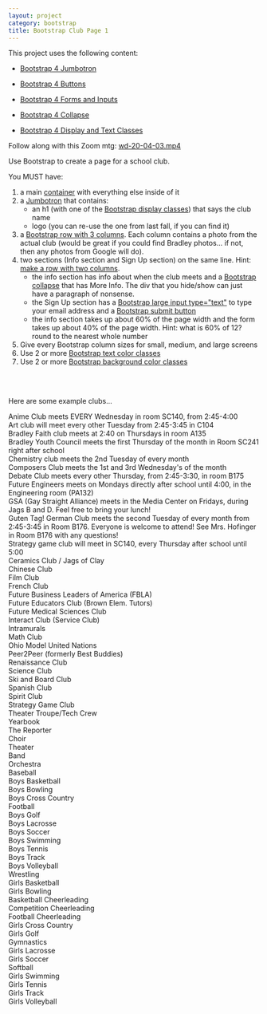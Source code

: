 ```yaml
---
layout: project
category: bootstrap
title: Bootstrap Club Page 1
---
```


This project uses the following content:

- [Bootstrap 4 Jumbotron](/wd/bootstrap/bootstrap-4-jumbotron/)

- [Bootstrap 4 Buttons](/wd/bootstrap/bootstrap-4-buttons/)

- [Bootstrap 4 Forms and Inputs](/wd/bootstrap/bootstrap-4-forms-and-inputs/)

- [Bootstrap 4 Collapse](/wd/bootstrap/bootstrap-4-collapse/)

- [Bootstrap 4 Display and Text Classes](/wd/bootstrap/bootstrap-4-display-and-text-classes/)


<p>Follow along with this Zoom mtg: <a id="media_comment_m-5ewjH2fcGqPH6wwnhQBDqTNRhToWAXyZ" class="instructure_file_link instructure_video_link" title="wd-20-04-03.mp4" href="%24IMS-CC-FILEBASE%24/eLearning%20videos/wd-20-04-03.mp4?canvas_download=1&amp;canvas_qs_wrap=1" data-api-endpoint="https://hilliard.instructure.com/api/v1/courses/31582/files/11014049" data-api-returntype="File">wd-20-04-03.mp4</a></p>


<p>Use Bootstrap to create a page for a school club.</p>
<p>You MUST have:</p>
<ol>
<li>a main <a title="Bootstrap 4 Containers" href="/wd/bootstrap/bootstrap-4-containers" data-api-endpoint="https://hilliard.instructure.com/api/v1/courses/31582/pages/bootstrap-4-containers" data-api-returntype="Page">container</a> with everything else inside of it</li>
<li>a <a title="Bootstrap 4 Jumbotron" href="/wd/bootstrap/bootstrap-4-jumbotron" data-api-endpoint="https://hilliard.instructure.com/api/v1/courses/31582/pages/bootstrap-4-jumbotron" data-api-returntype="Page">Jumbotron</a> that contains:
<ul>
<li>an h1 (with one of the <a title="Bootstrap 4 Display and Text Classes" href="/wd/bootstrap/bootstrap-4-display-and-text-classes" data-api-endpoint="https://hilliard.instructure.com/api/v1/courses/31582/pages/bootstrap-4-display-and-text-classes" data-api-returntype="Page">Bootstrap display classes</a>) that says the club name </li>
<li>logo (you can re-use the one from last fall, if you can find it)</li>
</ul>
</li>
<li>a <a title="Bootstrap 4 Grid" href="/wd/bootstrap/bootstrap-4-grid" data-api-endpoint="https://hilliard.instructure.com/api/v1/courses/31582/pages/bootstrap-4-grid" data-api-returntype="Page">Bootstrap row with 3 columns</a>. Each column contains a photo from the actual club (would be great if you could find Bradley photos... if not, then any photos from Google will do).</li>
<li>two sections (Info section and Sign Up section) on the same line. Hint: <a title="Bootstrap 4 Grid" href="/wd/bootstrap/bootstrap-4-grid" data-api-endpoint="https://hilliard.instructure.com/api/v1/courses/31582/pages/bootstrap-4-grid" data-api-returntype="Page">make a row with two columns</a>.
<ul>
<li>the info section has info about when the club meets and a <a title="Bootstrap 4 Collapse" href="/wd/bootstrap/bootstrap-4-collapse" data-api-endpoint="https://hilliard.instructure.com/api/v1/courses/31582/pages/bootstrap-4-collapse" data-api-returntype="Page">Bootstrap collapse</a> that has More Info. The div that you hide/show can just have a paragraph of nonsense.</li>
<li>the Sign Up section has a <a title="Bootstrap 4 Forms and Inputs" href="/wd/bootstrap/bootstrap-4-forms-and-inputs" data-api-endpoint="https://hilliard.instructure.com/api/v1/courses/31582/pages/bootstrap-4-forms-and-inputs" data-api-returntype="Page">Bootstrap large input type="text"</a> to type your email address and a <a title="Bootstrap 4 Buttons" href="/wd/bootstrap/bootstrap-4-buttons" data-api-endpoint="https://hilliard.instructure.com/api/v1/courses/31582/pages/bootstrap-4-buttons" data-api-returntype="Page">Bootstrap submit button</a>
</li>
<li>the info section takes up about 60% of the page width and the form takes up about 40% of the page width. Hint: what is 60% of 12? round to the nearest whole number</li>
</ul>
</li>
<li>Give every Bootstrap column sizes for small, medium, and large screens</li>
<li>Use 2 or more <a title="Bootstrap 4 Colors" href="/wd/bootstrap/bootstrap-4-colors" data-api-endpoint="https://hilliard.instructure.com/api/v1/courses/31582/pages/bootstrap-4-colors" data-api-returntype="Page">Bootstrap text color classes</a>
</li>
<li>Use 2 or more <a title="Bootstrap 4 Colors" href="/wd/bootstrap/bootstrap-4-colors" data-api-endpoint="https://hilliard.instructure.com/api/v1/courses/31582/pages/bootstrap-4-colors" data-api-returntype="Page">Bootstrap background color classes</a>
</li>
</ol>
<p> </p>
<p><br>Here are some example clubs...</p>
<p>Anime Club meets EVERY Wednesday in room SC140, from 2:45-4:00<br>Art club will meet every other Tuesday from 2:45-3:45 in C104<br>Bradley Faith club meets at 2:40 on Thursdays in room A135<br>Bradley Youth Council meets the first Thursday of the month in Room SC241 right after school<br>Chemistry club meets the 2nd Tuesday of every month<br>Composers Club meets the 1st and 3rd Wednesday's of the month<br>Debate Club meets every other Thursday, from 2:45-3:30, in room B175<br>Future Engineers meets on Mondays directly after school until 4:00, in the Engineering room (PA132)<br>GSA (Gay Straight Alliance) meets in the Media Center on Fridays, during Jags B and D. Feel free to bring your lunch!<br>Guten Tag! German Club meets the second Tuesday of every month from 2:45-3:45 in Room B176. Everyone is welcome to attend! See Mrs. Hofinger in Room B176 with any questions!<br>Strategy game club will meet in SC140, every Thursday after school until 5:00<br>Ceramics Club / Jags of Clay<br>Chinese Club<br>Film Club<br>French Club<br>Future Business Leaders of America (FBLA)<br>Future Educators Club (Brown Elem. Tutors)<br>Future Medical Sciences Club<br>Interact Club (Service Club)<br>Intramurals<br>Math Club<br>Ohio Model United Nations<br>Peer2Peer (formerly Best Buddies)<br>Renaissance Club<br>Science Club<br>Ski and Board Club<br>Spanish Club<br>Spirit Club<br>Strategy Game Club<br>Theater Troupe/Tech Crew<br>Yearbook<br>The Reporter<br>Choir<br>Theater<br>Band<br>Orchestra<br>Baseball<br>Boys Basketball<br>Boys Bowling<br>Boys Cross Country<br>Football<br>Boys Golf<br>Boys Lacrosse<br>Boys Soccer<br>Boys Swimming<br>Boys Tennis<br>Boys Track<br>Boys Volleyball<br>Wrestling<br>Girls Basketball<br>Girls Bowling<br>Basketball Cheerleading<br>Competition Cheerleading<br>Football Cheerleading<br>Girls Cross Country<br>Girls Golf<br>Gymnastics<br>Girls Lacrosse<br>Girls Soccer<br>Softball<br>Girls Swimming<br>Girls Tennis<br>Girls Track<br>Girls Volleyball</p>
